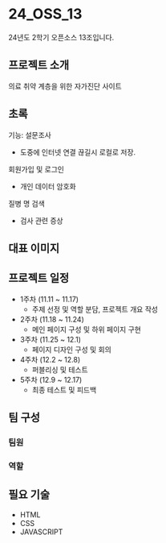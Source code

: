 # 24_OSS_13
24년도 2학기 오픈소스 13조입니다.

## 프로젝트 소개
의료 취약 계층을 위한 자가진단 사이트



## 초록

기능:
  설문조사
  - 도중에 인터넷 연결 끊길시 로컬로 저장.

  회원가입 및 로그인
  - 개인 데이터 암호화


  질병 명 검색 
  - 검사 관련 증상 
  
  


## 대표 이미지


  
## 프로젝트 일정
- 1주차 (11.11 ~ 11.17)
  - 주제 선정 및 역할 분담, 프로젝트 개요 작성
- 2주차 (11.18 ~ 11.24)
  - 메인 페이지 구성 및 하위 페이지 구현
- 3주차 (11.25 ~ 12.1)
  - 페이지 디자인 구성 및 회의
- 4주차 (12.2 ~ 12.8)
  - 퍼블리싱 및 테스트
- 5주차 (12.9 ~ 12.17)
  - 최종 테스트 및 피드백


## 팀 구성

### 팀원



### 역할





## 필요 기술
- HTML
- CSS
- JAVASCRIPT



##



